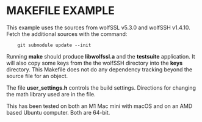 # MAKEFILE EXAMPLE #

This example uses the sources from wolfSSL v5.3.0 and wolfSSH v1.4.10.
Fetch the additional sources with the command:

```
    git submodule update --init
```

Running **make** should produce **libwolfssl.a** and the **testsuite**
application. It will also copy some keys from the the wolfSSH directory into
the **keys** directory. This Makefile does not do any dependency tracking
beyond the source file for an object.

The file **user_settings.h** controls the build settings. Directions for
changing the math library used are in the file.

This has been tested on both an M1 Mac mini with macOS and on an AMD based
Ubuntu computer. Both are 64-bit.
